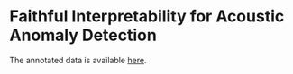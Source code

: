 # Faithful Interpretability for Acoustic Anomaly Detection

The annotated data is available [here](https://docs.google.com/spreadsheets/d/1dcYCwxwJPJapTGzIUeMZsNLjyiTSxe55j4NrVN39BYQ/edit?usp=sharing).
